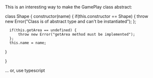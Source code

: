 This is an interesting way to make the GamePlay class abstract:

class Shape {
   constructor(name) {
      if(this.constructor == Shape) {
         throw new Error("Class is of abstract type and can't be instantiated");
      };

      if(this.getArea == undefined) {
          throw new Error("getArea method must be implemented");
      };
      this.name = name;
   }

}

... or, use typescript